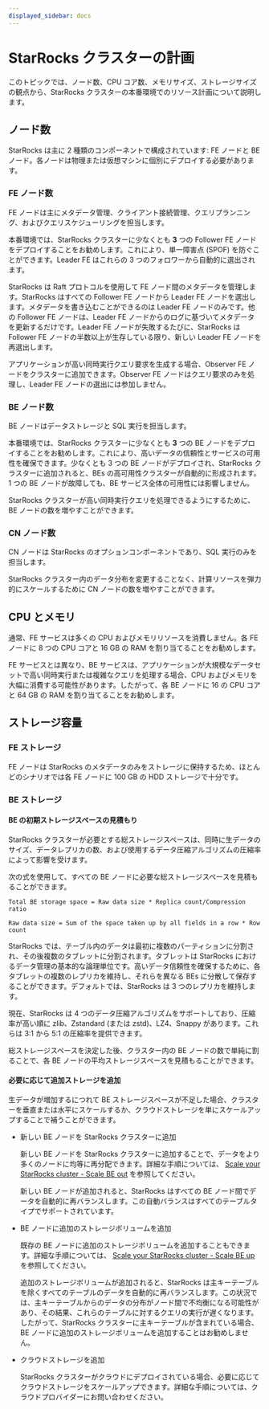 ```yaml
---
displayed_sidebar: docs
---
```


# StarRocks クラスターの計画

このトピックでは、ノード数、CPU コア数、メモリサイズ、ストレージサイズの観点から、StarRocks クラスターの本番環境でのリソース計画について説明します。

## ノード数

StarRocks は主に 2 種類のコンポーネントで構成されています: FE ノードと BE ノード。各ノードは物理または仮想マシンに個別にデプロイする必要があります。

### FE ノード数

FE ノードは主にメタデータ管理、クライアント接続管理、クエリプランニング、およびクエリスケジューリングを担当します。

本番環境では、StarRocks クラスターに少なくとも **3** つの Follower FE ノードをデプロイすることをお勧めします。これにより、単一障害点 (SPOF) を防ぐことができます。Leader FE はこれらの 3 つのフォロワーから自動的に選出されます。

StarRocks は Raft プロトコルを使用して FE ノード間のメタデータを管理します。StarRocks はすべての Follower FE ノードから Leader FE ノードを選出します。メタデータを書き込むことができるのは Leader FE ノードのみです。他の Follower FE ノードは、Leader FE ノードからのログに基づいてメタデータを更新するだけです。Leader FE ノードが失敗するたびに、StarRocks は Follower FE ノードの半数以上が生存している限り、新しい Leader FE ノードを再選出します。

アプリケーションが高い同時実行クエリ要求を生成する場合、Observer FE ノードをクラスターに追加できます。Observer FE ノードはクエリ要求のみを処理し、Leader FE ノードの選出には参加しません。

### BE ノード数

BE ノードはデータストレージと SQL 実行を担当します。

本番環境では、StarRocks クラスターに少なくとも **3** つの BE ノードをデプロイすることをお勧めします。これにより、高いデータの信頼性とサービスの可用性を確保できます。少なくとも 3 つの BE ノードがデプロイされ、StarRocks クラスターに追加されると、BEs の高可用性クラスターが自動的に形成されます。1 つの BE ノードが故障しても、BE サービス全体の可用性には影響しません。

StarRocks クラスターが高い同時実行クエリを処理できるようにするために、BE ノードの数を増やすことができます。

### CN ノード数

CN ノードは StarRocks のオプションコンポーネントであり、SQL 実行のみを担当します。

StarRocks クラスター内のデータ分布を変更することなく、計算リソースを弾力的にスケールするために CN ノードの数を増やすことができます。

## CPU とメモリ

通常、FE サービスは多くの CPU およびメモリリソースを消費しません。各 FE ノードに 8 つの CPU コアと 16 GB の RAM を割り当てることをお勧めします。

FE サービスとは異なり、BE サービスは、アプリケーションが大規模なデータセットで高い同時実行または複雑なクエリを処理する場合、CPU およびメモリを大幅に消費する可能性があります。したがって、各 BE ノードに 16 の CPU コアと 64 GB の RAM を割り当てることをお勧めします。

## ストレージ容量

### FE ストレージ

FE ノードは StarRocks のメタデータのみをストレージに保持するため、ほとんどのシナリオでは各 FE ノードに 100 GB の HDD ストレージで十分です。

### BE ストレージ

#### BE の初期ストレージスペースの見積もり

StarRocks クラスターが必要とする総ストレージスペースは、同時に生データのサイズ、データレプリカの数、および使用するデータ圧縮アルゴリズムの圧縮率によって影響を受けます。

次の式を使用して、すべての BE ノードに必要な総ストレージスペースを見積もることができます。

```Plain
Total BE storage space = Raw data size * Replica count/Compression ratio

Raw data size = Sum of the space taken up by all fields in a row * Row count
```

StarRocks では、テーブル内のデータは最初に複数のパーティションに分割され、その後複数のタブレットに分割されます。タブレットは StarRocks におけるデータ管理の基本的な論理単位です。高いデータ信頼性を確保するために、各タブレットの複数のレプリカを維持し、それらを異なる BEs に分散して保存することができます。デフォルトでは、StarRocks は 3 つのレプリカを維持します。

現在、StarRocks は 4 つのデータ圧縮アルゴリズムをサポートしており、圧縮率が高い順に zlib、Zstandard (または zstd)、LZ4、Snappy があります。これらは 3:1 から 5:1 の圧縮率を提供できます。

総ストレージスペースを決定した後、クラスター内の BE ノードの数で単純に割ることで、各 BE ノードの平均ストレージスペースを見積もることができます。

#### 必要に応じて追加ストレージを追加

生データが増加するにつれて BE ストレージスペースが不足した場合、クラスターを垂直または水平にスケールするか、クラウドストレージを単にスケールアップすることで補うことができます。

- 新しい BE ノードを StarRocks クラスターに追加

  新しい BE ノードを StarRocks クラスターに追加することで、データをより多くのノードに均等に再分配できます。詳細な手順については、 [Scale your StarRocks cluster - Scale BE out](../administration/management/Scale_up_down.md) を参照してください。

  新しい BE ノードが追加されると、StarRocks はすべての BE ノード間でデータを自動的に再バランスします。この自動バランスはすべてのテーブルタイプでサポートされています。

- BE ノードに追加のストレージボリュームを追加

  既存の BE ノードに追加のストレージボリュームを追加することもできます。詳細な手順については、 [Scale your StarRocks cluster - Scale BE up](../administration/management/Scale_up_down.md) を参照してください。

  追加のストレージボリュームが追加されると、StarRocks は主キーテーブルを除くすべてのテーブルのデータを自動的に再バランスします。この状況では、主キーテーブルからのデータの分布がノード間で不均衡になる可能性があり、その結果、これらのテーブルに対するクエリの実行が遅くなります。したがって、StarRocks クラスターに主キーテーブルが含まれている場合、BE ノードに追加のストレージボリュームを追加することはお勧めしません。

- クラウドストレージを追加

  StarRocks クラスターがクラウドにデプロイされている場合、必要に応じてクラウドストレージをスケールアップできます。詳細な手順については、クラウドプロバイダーにお問い合わせください。
